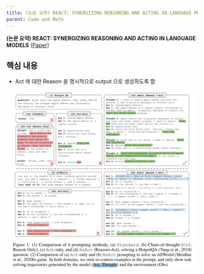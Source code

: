 ```yaml
---
title: (논문 요약) REACT; SYNERGIZING REASONING AND ACTING IN LANGUAGE MODELS
parent: Code and Math
---
```


**(논문 요약) REACT: SYNERGIZING REASONING AND ACTING IN LANGUAGE MODELS** [(Paper)](https://arxiv.org/pdf/2210.03629)

## 핵심 내용
- Act 에 대한 Reason 을 명시적으로 output 으로 생성하도록 함  
<img src="/data/papers/react/concept.png" width="800" />

